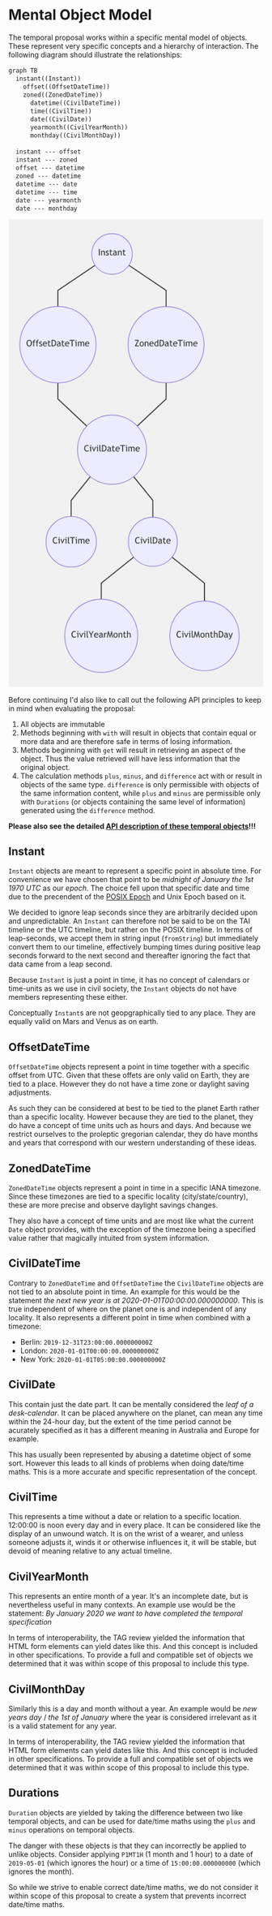 # Mental Object Model

The temporal proposal works within a specific mental model of objects. These represent very specific concepts and a hierarchy of interaction. The following diagram should illustrate the relationships:

```mermaid
graph TB
  instant((Instant))
    offset((OffsetDateTime))
    zoned((ZonedDateTime))
      datetime((CivilDateTime))
      time((CivilTime))
      date((CivilDate))
      yearmonth((CivilYearMonth))
      monthday((CivilMonthDay))
      
  instant --- offset
  instant --- zoned
  offset --- datetime
  zoned --- datetime
  datetime --- date
  datetime --- time
  date --- yearmonth
  date --- monthday
```
![Mental Model Diagram](./objectrelation.png)

Before continuing I'd also like to call out the following API principles to keep in mind when evaluating the proposal:

1. All objects are immutable
2. Methods beginning with `with` will result in objects that contain equal or more data and are therefore safe in terms of losing information.
3. Methods beginning with `get` will result in retrieving an aspect of the object. Thus the value retrieved will have less information that the original object.
4. The calculation methods `plus`, `minus`, and `difference` act with or result in objects of the same type. `difference` is only permissible with objects of the same information content, while `plus` and `minus` are permissible only with `Durations` (or objects containing the same level of information) generated using the `difference` method.

**Please also see the detailed [API description of these temporal objects](objects.md)!!!**

## Instant

`Instant` objects are meant to represent a specific point in absolute time. For convenience we have chosen that point to be *midnight of January the 1st 1970 UTC* as our *epoch*. The choice fell upon that specific date and time due to the precendent of the [POSIX Epoch](http://pubs.opengroup.org/onlinepubs/9699919799/basedefs/V1_chap03.html#tag_03_150) and Unix Epoch based on it.

We decided to ignore leap seconds since they are arbitrarily decided upon and unpredictable. An `Instant` can therefore not be said to be on the TAI timeline or the UTC timeline, but rather on the POSIX timeline. In terms of leap-seconds, we accept them in string input (`fromString`) but immediately convert them to our timeline, effectively bumping times during positive leap seconds forward to the next second and thereafter ignoring the fact that data came from a leap second.

Because `Instant` is just a point in time, it has no concept of calendars or time-units as we use in civil society, the `Instant` objects do not have members representing these either.

Conceptually `Instant`s are not geopgraphically tied to any place. They are equally valid on Mars and Venus as on earth.

## OffsetDateTime

`OffsetDateTime` objects represent a point in time together with a specific offset from UTC. Given that these offets are only valid on Earth, they are tied to a place. However they do not have a time zone or daylight saving adjustments.

As such they can be considered at best to be tied to the planet Earth rather than a specific locality. However because they are tied to the planet, they do have a concept of time units uch as hours and days. And because we restrict ourselves to the proleptic gregorian calendar, they do have months and years that correspond with our western understanding of these ideas.

## ZonedDateTime

`ZonedDateTime` objects represent a point in time in a specific IANA timezone. Since these timezones are tied to a specific locality (city/state/country), these are more precise and observe daylight savings changes.

They also have a concept of time units and are most like what the current `Date` object provides, with the exception of the timezone being a specified value rather that magically intuited from system information.

## CivilDateTime

Contrary to `ZonedDateTime` and `OffsetDateTime` the `CivilDateTime` objects are not tied to an absolute point in time. An example for this would be the statement *the next new year is at 2020-01-01T00:00:00.000000000*. This is true independent of where on the planet one is and independent of any locality. It also represents a different point in time when combined with a timezone:

 * Berlin: `2019-12-31T23:00:00.000000000Z`
 * London: `2020-01-01T00:00:00.000000000Z`
 * New York: `2020-01-01T05:00:00.000000000Z`

## CivilDate

This contain just the date part. It can be mentally considered the *leaf of a desk-calendar*. It can be placed anywhere on the planet, can mean any time within the 24-hour day, but the extent of the time period cannot be acurately specified as it has a different meaning in Australia and Europe for example.

This has usually been represented by abusing a datetime object of some sort. However this leads to all kinds of problems when doing date/time maths. This is a more accurate and specific representation of the concept.

## CivilTime

This represents a time without a date or relation to a specific location. 12:00:00 is noon every day and in every place. It can be considered like the display of an unwound watch. It is on the wrist of a wearer, and unless someone adjusts it, winds it or otherwise influences it, it will be stable, but devoid of meaning relative to any actual timeline.

## CivilYearMonth

This represents an entire month of a year. It's an incomplete date, but is nevertheless useful in many contexts. An example use would be the statement: *By January 2020 we want to have completed the temporal specification*

In terms of interoperability, the TAG review yielded the information that HTML form elements can yield dates like this. And this concept is included in other specifications. To provide a full and compatible set of objects we determined that it was within scope of this proposal to include this type.

## CivilMonthDay

Similarly this is a day and month without a year. An example would be *new years day* / *the 1st of January* where the year is considered irrelevant as it is a valid statement for any year.

In terms of interoperability, the TAG review yielded the information that HTML form elements can yield dates like this. And this concept is included in other specifications. To provide a full and compatible set of objects we determined that it was within scope of this proposal to include this type.

## Durations

`Duration` objects are yielded by taking the difference between two like temporal objects, and can be used for date/time maths using the `plus` and `minus` operations on temporal objects.

The danger with these objects is that they can incorrectly be applied to unlike objects. Consider applying `P1MT1H` (1 month and 1 hour) to a date of `2019-05-01` (which ignores the hour) or a time of `15:00:00.000000000` (which ignores the month).

So while we strive to enable correct date/time maths, we do not consider it within scope of this proposal to create a system that prevents incorrect date/time maths.

